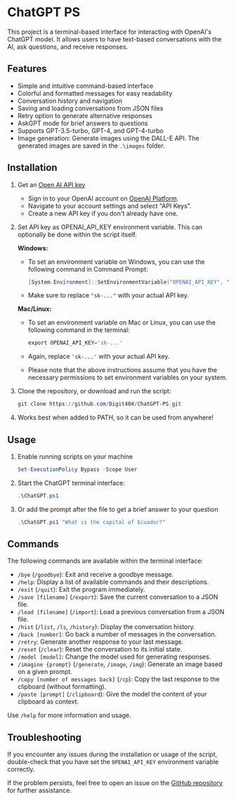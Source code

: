 # ChatGPT PS

This project is a terminal-based interface for interacting with OpenAI's ChatGPT model. It allows users to have text-based conversations with the AI, ask questions, and receive responses.

## Features

- Simple and intuitive command-based interface
- Colorful and formatted messages for easy readability
- Conversation history and navigation
- Saving and loading conversations from JSON files
- Retry option to generate alternative responses
- AskGPT mode for brief answers to questions
- Supports GPT-3.5-turbo, GPT-4, and GPT-4-turbo
- Image generation: Generate images using the DALL-E API. The generated images are saved in the `.\images` folder.

## Installation

1. Get an [Open AI API key](https://platform.openai.com/account/api-keys)
	- Sign in to your OpenAI account on [OpenAI Platform](https://platform.openai.com/).
	- Navigate to your account settings and select "API Keys".
	- Create a new API key if you don't already have one.

2. Set API key as OPENAI_API_KEY environment variable. This can optionally be done within the script itself.

	**Windows:**
	- To set an environment variable on Windows, you can use the following command in Command Prompt:

		```powershell
		[System.Environment]::SetEnvironmentVariable("OPENAI_API_KEY", "sk-...", "User")
		```

	- Make sure to replace `"sk-..."` with your actual API key.

	**Mac/Linux:**
	- To set an environment variable on Mac or Linux, you can use the following command in the terminal:

		```powershell
		export OPENAI_API_KEY='sk-...'
		```

	- Again, replace `'sk-...'` with your actual API key.

	- Please note that the above instructions assume that you have the necessary permissions to set environment variables on your system.

3. Clone the repository, or download and run the script:

	```powershell
	git clone https://github.com/Digit404/ChatGPT-PS.git
	```

4. Works best when added to PATH, so it can be used from anywhere!

## Usage

1. Enable running scripts on your machine

	```powershell
	Set-ExecutionPolicy Bypass -Scope User
	```

1. Start the ChatGPT terminal interface:

	```powershell
	.\ChatGPT.ps1
	```

2. Or add the prompt after the file to get a brief answer to your question

	```powershell
	.\ChatGPT.ps1 "What is the capital of Ecuador?"
	```

## Commands

The following commands are available within the terminal interface:

- `/bye` (`/goodbye`): Exit and receive a goodbye message.
- `/help`: Display a list of available commands and their descriptions.
- `/exit` (`/quit`): Exit the program immediately.
- `/save [filename]` (`/export`): Save the current conversation to a JSON file.
- `/load [filename]` (`/import`): Load a previous conversation from a JSON file.
- `/hist` (`/list`, `/ls`, `/history`): Display the conversation history.
- `/back [number]`: Go back a number of messages in the conversation.
- `/retry`: Generate another response to your last message.
- `/reset` (`/clear`): Reset the conversation to its initial state.
- `/model [model]`: Change the model used for generating responses.
- `/imagine {prompt}` (`/generate`, `/image`, `/img`): Generate an image based on a given prompt.
- `/copy [number of messages back]` (`/cp`): Copy the last response to the clipboard (without formatting).
- `/paste [prompt]` (`/clipboard`): Give the model the content of your clipboard as context.

Use `/help` for more information and usage.

## Troubleshooting

If you encounter any issues during the installation or usage of the script, double-check that you have set the `OPENAI_API_KEY` environment variable correctly.

If the problem persists, feel free to open an issue on the [GitHub repository](https://github.com/Digit404/ChatGPT-PS/issues) for further assistance.